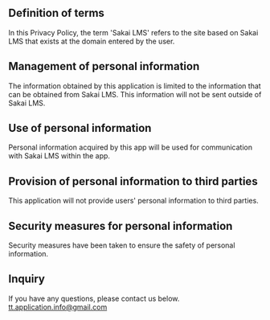 ## Definition of terms

In this Privacy Policy, the term 'Sakai LMS' refers to the site based on Sakai LMS that exists at the domain entered by the user.

## Management of personal information

The information obtained by this application is limited to the information that can be obtained from Sakai LMS.
This information will not be sent outside of Sakai LMS.

## Use of personal information

Personal information acquired by this app will be used for communication with Sakai LMS within the app.

## Provision of personal information to third parties

This application will not provide users' personal information to third parties.

## Security measures for personal information

Security measures have been taken to ensure the safety of personal information.

## Inquiry

If you have any questions, please contact us below.
tt.application.info@gmail.com
